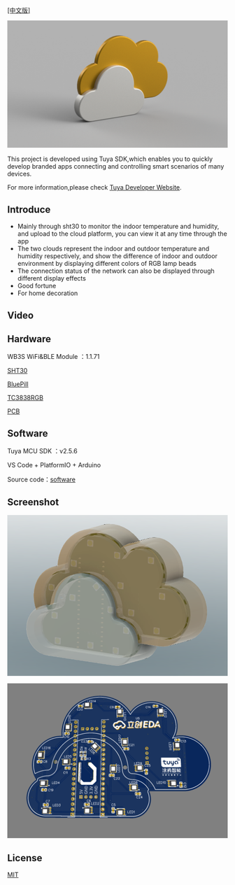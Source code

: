 [[中文版]](README_cn.md)

![v2](asserts/v2.png)

This project is developed using Tuya SDK,which enables you to quickly develop branded apps connecting and controlling smart scenarios of many devices.

For more information,please check [Tuya Developer Website](https://developer.tuya.com/).

## Introduce

- Mainly through sht30 to monitor the indoor temperature and humidity, and upload to the cloud platform, you can view it at any time through the app
- The two clouds represent the indoor and outdoor temperature and humidity respectively, and show the difference of indoor and outdoor environment by displaying different colors of RGB lamp beads
- The connection status of the network can also be displayed through different display effects
- Good fortune
- For home decoration



## Video





## Hardware

WB3S WiFi&BLE Module ：1.1.71

[SHT30](https://item.szlcsc.com/78489.html)

[BluePill](https://github.com/WeActTC/BluePill-Plus)

[TC3838RGB](https://item.szlcsc.com/839901.html)

[PCB](https://oshwhub.com/kakaka/tu-ya-zhi-neng-yun-duo)



## Software

Tuya MCU SDK ：v2.5.6

VS Code + PlatformIO + Arduino

 Source code：[software](software)



## Screenshot

![3](asserts/3.png)

![2](asserts/2.png)



## License

[MIT](https://github.com/Modular-X-01/diy-tuya-cloud-sw/blob/main/LICENSE)